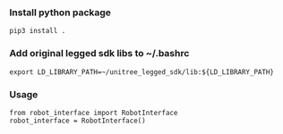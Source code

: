 ### Install python package
    
```
pip3 install .
```

### Add original legged sdk libs to ~/.bashrc
```
export LD_LIBRARY_PATH=~/unitree_legged_sdk/lib:${LD_LIBRARY_PATH}
```

### Usage
```
from robot_interface import RobotInterface
robot_interface = RobotInterface()
```